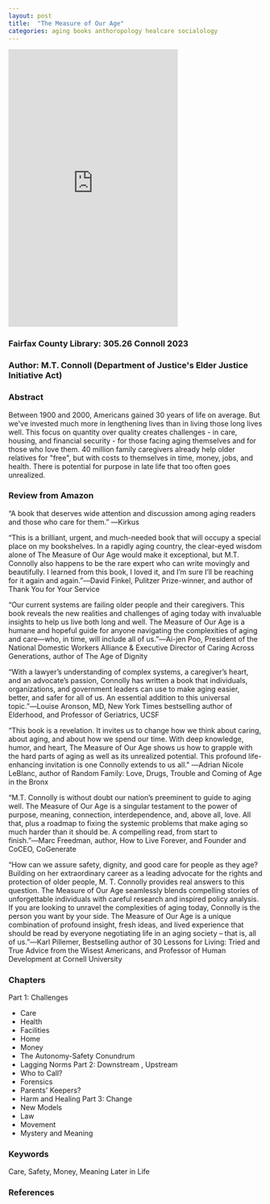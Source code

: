 ```yaml
---
layout: post
title:  "The Measure of Our Age"
categories: aging books anthoropology healcare socialology
---
```


<iframe type="text/html" sandbox="allow-scripts allow-same-origin allow-popups" width="336" height="550" frameborder="0" allowfullscreen style="max-width:100%" src="https://www.hachettebookgroup.com/wp-content/uploads/2024/01/9781541702745.jpg?resize=1321,2048"></iframe>

### Fairfax County Library: 305.26 Connoll 2023
### Author: M.T. Connoll (Department of Justice's Elder Justice Initiative Act)

### Abstract
Between 1900 and 2000, Americans gained 30 years of life on average. But we've invested much more in lengthening lives than in living those long lives well. This focus on quantity over quality creates challenges - in care, housing, and financial security - for those facing aging themselves and for those who love them.  40 million family caregivers already help older relatives for "free", but with costs to themselves in time, money, jobs, and health. There is potential for purpose in late life that too often goes unrealized.

### Review from Amazon
 “A book that deserves wide attention and discussion among aging readers and those who care for them.” ―Kirkus

“This is a brilliant, urgent, and much-needed book that will occupy a special place on my bookshelves. In a rapidly aging country, the clear-eyed wisdom alone of The Measure of Our Age would make it exceptional, but M.T. Connolly also happens to be the rare expert who can write movingly and beautifully. I learned from this book, I loved it, and I’m sure I’ll be reaching for it again and again.”―David Finkel, Pulitzer Prize-winner, and author of Thank You for Your Service

“Our current systems are failing older people and their caregivers. This book reveals the new realities and challenges of aging today with invaluable insights to help us live both long and well. The Measure of Our Age is a humane and hopeful guide for anyone navigating the complexities of aging and care—who, in time, will include all of us.”―Ai-jen Poo, President of the National Domestic Workers Alliance & Executive Director of Caring Across Generations, author of The Age of Dignity

“With a lawyer’s understanding of complex systems, a caregiver’s heart, and an advocate’s passion, Connolly has written a book that individuals, organizations, and government leaders can use to make aging easier, better, and safer for all of us. An essential addition to this universal topic.”―Louise Aronson, MD, New York Times bestselling author of Elderhood, and Professor of Geriatrics, UCSF

“This book is a revelation. It invites us to change how we think about caring, about aging, and about how we spend our time. With deep knowledge, humor, and heart, The Measure of Our Age shows us how to grapple with the hard parts of aging as well as its unrealized potential. This profound life-enhancing invitation is one Connolly extends to us all."  ―Adrian Nicole LeBlanc, author of Random Family: Love, Drugs, Trouble and Coming of Age in the Bronx

“M.T. Connolly is without doubt our nation’s preeminent to guide to aging well. The Measure of Our Age is a singular testament to the power of purpose, meaning, connection, interdependence, and, above all, love. All that, plus a roadmap to fixing the systemic problems that make aging so much harder than it should be. A compelling read, from start to finish.”―Marc Freedman, author, How to Live Forever, and Founder and CoCEO, CoGenerate

“How can we assure safety, dignity, and good care for people as they age? Building on her extraordinary career as a leading advocate for the rights and protection of older people, M. T. Connolly provides real answers to this question. The Measure of Our Age seamlessly blends compelling stories of unforgettable individuals with careful research and inspired policy analysis. If you are looking to unravel the complexities of aging today, Connolly is the person you want by your side. The Measure of Our Age is a unique combination of profound insight, fresh ideas, and lived experience that should be read by everyone negotiating life in an aging society – that is, all of us.”―Karl Pillemer, Bestselling author of 30 Lessons for Living: Tried and True Advice from the Wisest Americans, and Professor of Human Development at Cornell University 



### Chapters
Part 1: Challenges
* Care
* Health
* Facilities
* Home
* Money
* The Autonomy-Safety Conundrum
* Lagging Norms
Part 2: Downstream , Upstream
* Who to Call?
* Forensics
* Parents' Keepers?
* Harm and Healing
Part 3: Change
* New Models
* Law
* Movement
* Mystery and Meaning

### Keywords
Care, Safety, Money, Meaning Later in Life

### References


